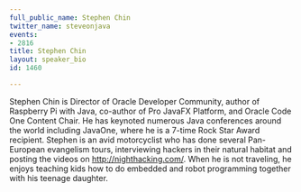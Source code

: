 ```yaml
---
full_public_name: Stephen Chin
twitter_name: steveonjava
events:
- 2816
title: Stephen Chin
layout: speaker_bio
id: 1460

---
```

Stephen Chin is Director of Oracle Developer Community, author of Raspberry Pi with Java, co-author of Pro JavaFX Platform, and Oracle Code One Content Chair. He has keynoted numerous Java conferences around the world including JavaOne, where he is a 7-time Rock Star Award recipient. Stephen is an avid motorcyclist who has done several Pan-European evangelism tours, interviewing hackers in their natural habitat and posting the videos on http://nighthacking.com/. When he is not traveling, he enjoys teaching kids how to do embedded and robot programming together with his teenage daughter.